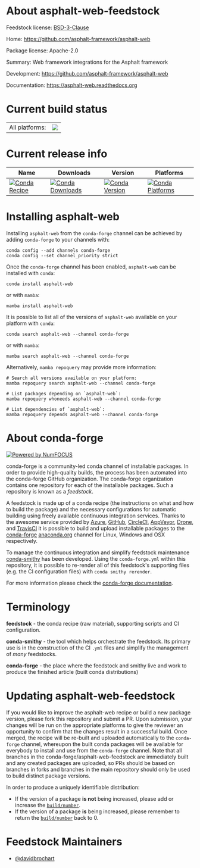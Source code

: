 About asphalt-web-feedstock
===========================

Feedstock license: [BSD-3-Clause](https://github.com/conda-forge/asphalt-web-feedstock/blob/main/LICENSE.txt)

Home: https://github.com/asphalt-framework/asphalt-web

Package license: Apache-2.0

Summary: Web framework integrations for the Asphalt framework

Development: https://github.com/asphalt-framework/asphalt-web

Documentation: https://asphalt-web.readthedocs.org

Current build status
====================


<table><tr><td>All platforms:</td>
    <td>
      <a href="https://dev.azure.com/conda-forge/feedstock-builds/_build/latest?definitionId=18834&branchName=main">
        <img src="https://dev.azure.com/conda-forge/feedstock-builds/_apis/build/status/asphalt-web-feedstock?branchName=main">
      </a>
    </td>
  </tr>
</table>

Current release info
====================

| Name | Downloads | Version | Platforms |
| --- | --- | --- | --- |
| [![Conda Recipe](https://img.shields.io/badge/recipe-asphalt--web-green.svg)](https://anaconda.org/conda-forge/asphalt-web) | [![Conda Downloads](https://img.shields.io/conda/dn/conda-forge/asphalt-web.svg)](https://anaconda.org/conda-forge/asphalt-web) | [![Conda Version](https://img.shields.io/conda/vn/conda-forge/asphalt-web.svg)](https://anaconda.org/conda-forge/asphalt-web) | [![Conda Platforms](https://img.shields.io/conda/pn/conda-forge/asphalt-web.svg)](https://anaconda.org/conda-forge/asphalt-web) |

Installing asphalt-web
======================

Installing `asphalt-web` from the `conda-forge` channel can be achieved by adding `conda-forge` to your channels with:

```
conda config --add channels conda-forge
conda config --set channel_priority strict
```

Once the `conda-forge` channel has been enabled, `asphalt-web` can be installed with `conda`:

```
conda install asphalt-web
```

or with `mamba`:

```
mamba install asphalt-web
```

It is possible to list all of the versions of `asphalt-web` available on your platform with `conda`:

```
conda search asphalt-web --channel conda-forge
```

or with `mamba`:

```
mamba search asphalt-web --channel conda-forge
```

Alternatively, `mamba repoquery` may provide more information:

```
# Search all versions available on your platform:
mamba repoquery search asphalt-web --channel conda-forge

# List packages depending on `asphalt-web`:
mamba repoquery whoneeds asphalt-web --channel conda-forge

# List dependencies of `asphalt-web`:
mamba repoquery depends asphalt-web --channel conda-forge
```


About conda-forge
=================

[![Powered by
NumFOCUS](https://img.shields.io/badge/powered%20by-NumFOCUS-orange.svg?style=flat&colorA=E1523D&colorB=007D8A)](https://numfocus.org)

conda-forge is a community-led conda channel of installable packages.
In order to provide high-quality builds, the process has been automated into the
conda-forge GitHub organization. The conda-forge organization contains one repository
for each of the installable packages. Such a repository is known as a *feedstock*.

A feedstock is made up of a conda recipe (the instructions on what and how to build
the package) and the necessary configurations for automatic building using freely
available continuous integration services. Thanks to the awesome service provided by
[Azure](https://azure.microsoft.com/en-us/services/devops/), [GitHub](https://github.com/),
[CircleCI](https://circleci.com/), [AppVeyor](https://www.appveyor.com/),
[Drone](https://cloud.drone.io/welcome), and [TravisCI](https://travis-ci.com/)
it is possible to build and upload installable packages to the
[conda-forge](https://anaconda.org/conda-forge) [anaconda.org](https://anaconda.org/)
channel for Linux, Windows and OSX respectively.

To manage the continuous integration and simplify feedstock maintenance
[conda-smithy](https://github.com/conda-forge/conda-smithy) has been developed.
Using the ``conda-forge.yml`` within this repository, it is possible to re-render all of
this feedstock's supporting files (e.g. the CI configuration files) with ``conda smithy rerender``.

For more information please check the [conda-forge documentation](https://conda-forge.org/docs/).

Terminology
===========

**feedstock** - the conda recipe (raw material), supporting scripts and CI configuration.

**conda-smithy** - the tool which helps orchestrate the feedstock.
                   Its primary use is in the construction of the CI ``.yml`` files
                   and simplify the management of *many* feedstocks.

**conda-forge** - the place where the feedstock and smithy live and work to
                  produce the finished article (built conda distributions)


Updating asphalt-web-feedstock
==============================

If you would like to improve the asphalt-web recipe or build a new
package version, please fork this repository and submit a PR. Upon submission,
your changes will be run on the appropriate platforms to give the reviewer an
opportunity to confirm that the changes result in a successful build. Once
merged, the recipe will be re-built and uploaded automatically to the
`conda-forge` channel, whereupon the built conda packages will be available for
everybody to install and use from the `conda-forge` channel.
Note that all branches in the conda-forge/asphalt-web-feedstock are
immediately built and any created packages are uploaded, so PRs should be based
on branches in forks and branches in the main repository should only be used to
build distinct package versions.

In order to produce a uniquely identifiable distribution:
 * If the version of a package **is not** being increased, please add or increase
   the [``build/number``](https://docs.conda.io/projects/conda-build/en/latest/resources/define-metadata.html#build-number-and-string).
 * If the version of a package **is** being increased, please remember to return
   the [``build/number``](https://docs.conda.io/projects/conda-build/en/latest/resources/define-metadata.html#build-number-and-string)
   back to 0.

Feedstock Maintainers
=====================

* [@davidbrochart](https://github.com/davidbrochart/)

